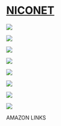 # [NICONET](https://github.com/lafelabs/niconet)

![](https://raw.githubusercontent.com/LafeLabs/niconet/main/trashmagic/batterybox.png)


![](https://raw.githubusercontent.com/LafeLabs/niconet/main/trashmagic/batterybox2.png)


![](https://raw.githubusercontent.com/LafeLabs/niconet/main/trashmagic/routerbatt.png)

![](https://raw.githubusercontent.com/LafeLabs/niconet/main/trashmagic/routerbatt2.png)

![](https://raw.githubusercontent.com/LafeLabs/niconet/main/trashmagic/routerbox.png)

![](https://raw.githubusercontent.com/LafeLabs/niconet/main/trashmagic/solar1.png)

![](https://raw.githubusercontent.com/LafeLabs/niconet/main/trashmagic/solar2.png)

![](https://raw.githubusercontent.com/LafeLabs/niconet/main/trashmagic/solar3.png)



AMAZON LINKS

